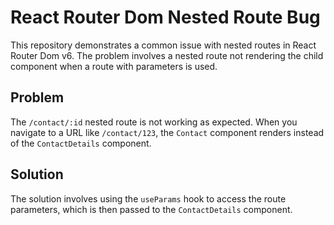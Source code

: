 # React Router Dom Nested Route Bug
This repository demonstrates a common issue with nested routes in React Router Dom v6.  The problem involves a nested route not rendering the child component when a route with parameters is used.

## Problem
The `/contact/:id` nested route is not working as expected. When you navigate to a URL like `/contact/123`, the `Contact` component renders instead of the `ContactDetails` component. 

## Solution
The solution involves using the `useParams` hook to access the route parameters, which is then passed to the `ContactDetails` component.